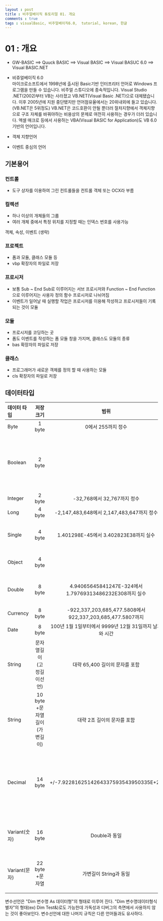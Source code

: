 ```yaml
---
layout : post
title : 비주얼베이직 튜토리얼 01. 개요
comments : true
tags : visualBasic, 비주얼베이직6.0,  tutorial, korean, 한글
---
```


01 : 개요 
===
+ GW-BASIC ==> Quuck BASIC ==> Visual BASIC ==> Visual BASUC 6.0 ==> Visual BASIC.NET
+ 비쥬얼베이직 6.0  
마이크로소프트에서 1998년에 출시된 Basic기반 인터프리터 언어로 Windows 프로그램을 만들 수 있습니다. 비주얼 스튜디오에 종속적입니다. Visual Studio .NET(2002)부터 VB는 사라졌고 VB.NET(Visual Basic .NET)으로 대체됐습니다. 이후 2005년에 지원 중단됐지만 언어점유율에서는 20위내외에 들고 있습니다. (VB.NET은 5위정도) VB.NET은 코드호환이 안될 뿐더러 절차지향에서 객체지향으로 구조 자체를 바꿔야하는 비용상의 문제로 여전히 사용하는 경우가 더러 있습니다. 엑셀 매크로 등에서 사용하는 VBA(Visual  BASIC for Application)도 VB 6.0기반의 언어입니다.

+ 객체 지향언어
+ 이벤트 중심의 언어

## 기본용어  
### 컨트롤  
+ 도구 상자를 이용하여 그린 컨트롤들을 컨트롤 객체 또는 OCX라 부름  

### 컬렉션
+ 하나 이상의 개체들의 그룹
+ 여러 개체 중에서 특정 위치를 지정할 때는 인덱스 번호를 사용가능

객체, 속성, 이벤트 (생략)

### 프로젝트
+ 폼과 모듈, 클래스 모듈 등
+ vbp 확장자의 파일로 저장

### 프로시저
+ 보통 Sub ~ End Sub로 이루어지는 서브 프로시저와 Function ~ End Function으로 이루어지는 사용자 정의 함수 프로시저로 나뉘어짐
+ 이벤트가 일어날 때 실행할 작업은 프로시저를 이용해 작성하고 프로시저들이 기록되는 것이 모듈

### 모듈
+ 프로시저를 코딩하는 곳
+ 폼도 이벤트를 작성하는 폼 모듈 창을 가지며, 클래스도 모듈의 종류
+ bas 확장자의 파일로 저장

### 클래스
+ 프로그래머가 새로운 객체를 정의 할 때 사용하는 모듈
+ cls 확장자의 파일로 저장

## 데이터타입 

| 데이터 타입 | 저장 크기 | 범위 | 비고 |
|:--------|:-------:| :-------:|:-------:|
| Byte   | 1 byte   | 0에서 255까지 정수   | |
| Boolean |  2 byte  |  | 0은 False로 그 외에는 True로 인식   |
| Integer   | 2 byte   | -32,768에서 32,767까지 정수   | |
| Long | 4 byte   | -2,147,483,648에서 2,147,483,647까지 정수   | |
| Single |  4 byte   | 1.401298E-45에서  3.402823E38까지 실수   | 단정도 부동 소수점 |
| Object |  4 byte  |   | 객체참조형 |
| Double |  8 byte   | 4.94065645841247E-324에서  1.79769313486232E308까지 실수   | 배정도 부동 소수점 |
| Currency |  8 byte   | -922,337,203,685,477.5808에서 922,337,203,685,477.5807까지   | |
| Date |  8 byte   | 100년 1월 1일부터에서 9999년 12월 31일까지 날짜와 시간   | |
| String |  문자열길이(고정길이선언)   | 대략 65,400 길이의 문자를 포함   | |
| String |  10 byte +문자열길이(가변길이)   | 대략 2조 길이의 문자를 포함   | |
| Decimal  |  14 byte   | +/-7.9228162514264337593543950335E+28   | 숫자를 나타내는 데이터타입 중 가장 느림 | 
| Variant(숫자) |  16 byte  | Double과 동일   | 날짜/시간, 부동 소수, 정수 |
| Variant(문자) |  22 byte +문자열   |  가변길이 String과 동일   | 개체를 나타낼 수 있음 |

변수선언은 "Dim 변수명 As 데이터형"의 형태로 이루어 진다. "Dim 변수명데이터형식별자"의 형태(ex) Dim Test&)로도 가능한데
가독성과 디버그의 측면에서 사용하지 않는 것이 좋아보인다. 변수선언에 대한 나머지 규칙은 다른 언어들과도 유사하다.


